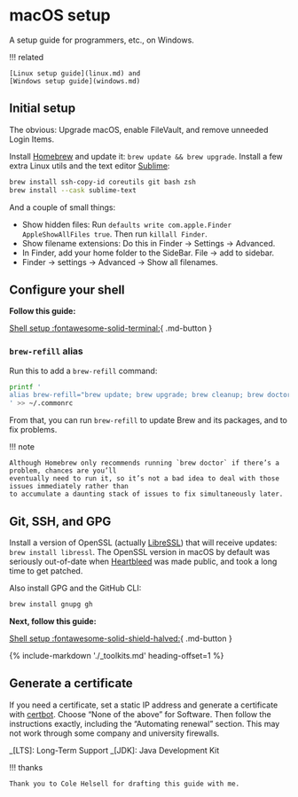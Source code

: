 <!--
SPDX-FileCopyrightText: Copyright 2017-2024, Douglas Myers-Turnbull
SPDX-PackageHomePage: https://dmyersturnbull.github.io
SPDX-License-Identifier: CC-BY-SA-4.0
-->

# macOS setup

A setup guide for programmers, etc., on Windows.

!!! related

    [Linux setup guide](linux.md) and
    [Windows setup guide](windows.md)

## Initial setup

The obvious: Upgrade macOS, enable FileVault, and remove unneeded Login Items.

Install [Homebrew](https://brew.sh/) and update it: `brew update && brew upgrade`.
Install a few extra Linux utils and the text editor [Sublime](https://www.sublimetext.com/):

```bash
brew install ssh-copy-id coreutils git bash zsh
brew install --cask sublime-text
```

And a couple of small things:

- Show hidden files: Run `defaults write com.apple.Finder AppleShowAllFiles true`.
  Then run `killall Finder`.
- Show filename extensions: Do this in Finder → Settings → Advanced.
- In Finder, add your home folder to the SideBar. File → add to sidebar.
- Finder → settings → Advanced → Show all filenames.

## Configure your shell

**Follow this guide:**

[Shell setup :fontawesome-solid-terminal:](nix-shells.md){ .md-button }

### `brew-refill` alias

Run this to add a `brew-refill` command:

```bash
printf '
alias brew-refill="brew update; brew upgrade; brew cleanup; brew doctor"
' >> ~/.commonrc
```

From that, you can run `brew-refill` to update Brew and its packages, and to fix problems.

!!! note

    Although Homebrew only recommends running `brew doctor` if there’s a problem, chances are you’ll
    eventually need to run it, so it’s not a bad idea to deal with those issues immediately rather than
    to accumulate a daunting stack of issues to fix simultaneously later.

## Git, SSH, and GPG

Install a version of OpenSSL (actually [LibreSSL](https://www.libressl.org/)) that will receive updates:
`brew install libressl`.
The OpenSSL version in macOS by default was seriously out-of-date when
[Heartbleed](https://heartbleed.com/) was made public, and took a long time to get patched.

Also install GPG and the GitHub CLI:

```bash
brew install gnupg gh
```

**Next, follow this guide:**

[Shell setup :fontawesome-solid-shield-halved:](git-ssh-and-gpg.md){ .md-button }

<!-- Toolkits; e.g. Java and Rust -->

{%
    include-markdown './_toolkits.md'
    heading-offset=1
%}

## Generate a certificate

If you need a certificate, set a static IP address and generate a certificate with
[certbot](https://certbot.eff.org/). Choose “None of the above” for Software.
Then follow the instructions exactly, including the “Automating renewal” section.
This may not work through some company and university firewalls.

_[LTS]: Long-Term Support
_[JDK]: Java Development Kit

!!! thanks

    Thank you to Cole Helsell for drafting this guide with me.
